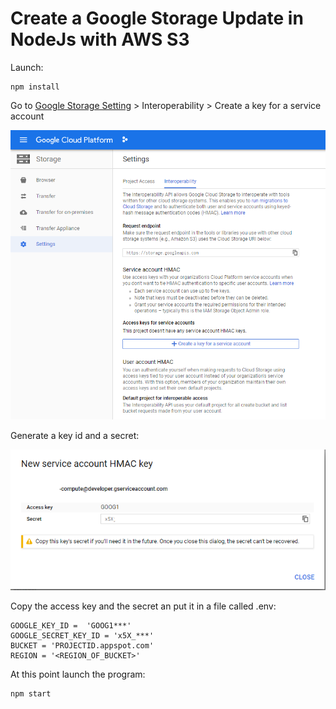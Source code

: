 # Create a Google Storage Update in NodeJs with AWS S3

Launch:
```
npm install
```

Go to [Google Storage Setting](https://console.cloud.google.com/projectselector2/storage/settings) > Interoperability > Create a key for a service account

![](images/GoogleStorageSetting_en.png)

Generate a key id and a secret:

![](images/GoogleStorageSettingSecret_en.png)

Copy the access key and the secret an put it in a file called .env:

```
GOOGLE_KEY_ID =  'GOOG1***'
GOOGLE_SECRET_KEY_ID = 'x5X_***'
BUCKET = 'PROJECTID.appspot.com'
REGION = '<REGION_OF_BUCKET>'
```

At this point launch the program:
```
npm start 
```
